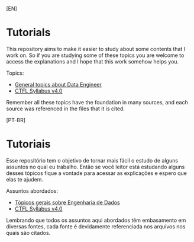 
[EN]

# Tutorials


This repository aims to make it easier to study about some contents that I work on. So if you are studying some of these topics you are welcome to access the explanations and I hope that this work somehow helps you.


Topics:

- [General topics about Data Engineer](https://github.com/VictoriaMaia/Tutorials/tree/main/Engenharia%20de%20Dados)
- [CTFL Syllabus v4.0](https://github.com/VictoriaMaia/Tutorials/tree/main/Tests%20and%20Quality/CTFL%20v04)

Remember all these topics have the foundation in many sources, and each source was referenced in the files that it is cited.


[PT-BR]


# Tutoriais

Esse repositório tem o objetivo de tornar mais fácil o estudo de alguns assuntos no qual eu trabalho. Então se você leitor está estudando alguns desses tópicos fique a vontade para acessar as explicações e espero que elas te ajudem.

Assuntos abordados:

- [Tópicos gerais sobre Engenharia de Dados]([https://](https://github.com/VictoriaMaia/Tutorials/tree/main/Engenharia%20de%20Dados))
- [CTFL Syllabus v4.0](https://github.com/VictoriaMaia/Tutorials/tree/main/Tests%20and%20Quality/CTFL%20v04)

Lembrando que todos os assuntos aqui abordados têm embasamento em diversas fontes, cada fonte é devidamente referenciada nos arquivos nos quais são citados.


